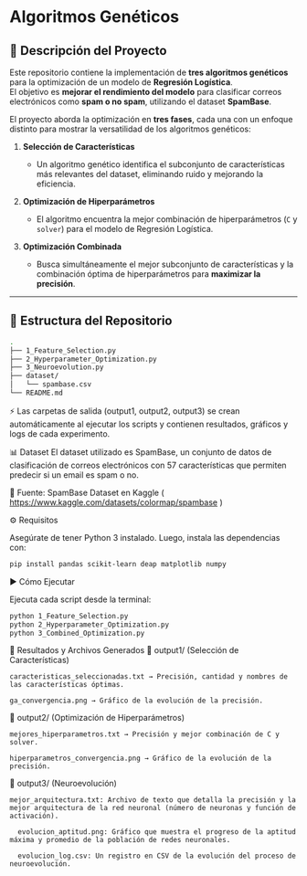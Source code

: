 # Algoritmos Genéticos

## 📌 Descripción del Proyecto  
Este repositorio contiene la implementación de **tres algoritmos genéticos** para la optimización de un modelo de **Regresión Logística**.  
El objetivo es **mejorar el rendimiento del modelo** para clasificar correos electrónicos como **spam o no spam**, utilizando el dataset **SpamBase**.  

El proyecto aborda la optimización en **tres fases**, cada una con un enfoque distinto para mostrar la versatilidad de los algoritmos genéticos:  

1. **Selección de Características**  
   - Un algoritmo genético identifica el subconjunto de características más relevantes del dataset, eliminando ruido y mejorando la eficiencia.  

2. **Optimización de Hiperparámetros**  
   - El algoritmo encuentra la mejor combinación de hiperparámetros (`C` y `solver`) para el modelo de Regresión Logística.  

3. **Optimización Combinada**  
   - Busca simultáneamente el mejor subconjunto de características y la combinación óptima de hiperparámetros para **maximizar la precisión**.  

---

## 📂 Estructura del Repositorio  
```bash
.
├── 1_Feature_Selection.py
├── 2_Hyperparameter_Optimization.py
├── 3_Neuroevolution.py
├── dataset/
│   └── spambase.csv
└── README.md
```
⚡ Las carpetas de salida (output1, output2, output3) se crean automáticamente al ejecutar los scripts y contienen resultados, gráficos y logs de cada experimento.

📊 Dataset
El dataset utilizado es SpamBase, un conjunto de datos de clasificación de correos electrónicos con 57 características que permiten predecir si un email es spam o no.

📎 Fuente: SpamBase Dataset en Kaggle ( https://www.kaggle.com/datasets/colormap/spambase )

⚙️ Requisitos

Asegúrate de tener Python 3 instalado. Luego, instala las dependencias con:
```bash
pip install pandas scikit-learn deap matplotlib numpy
```
▶️ Cómo Ejecutar

Ejecuta cada script desde la terminal:
```bash
python 1_Feature_Selection.py
python 2_Hyperparameter_Optimization.py
python 3_Combined_Optimization.py
```
📑 Resultados y Archivos Generados
  📁 output1/ (Selección de Características)

    caracteristicas_seleccionadas.txt → Precisión, cantidad y nombres de las características óptimas.

    ga_convergencia.png → Gráfico de la evolución de la precisión.

  📁 output2/ (Optimización de Hiperparámetros)

    mejores_hiperparametros.txt → Precisión y mejor combinación de C y solver.

    hiperparametros_convergencia.png → Gráfico de la evolución de la precisión.

  📁 output3/ (Neuroevolución)

    mejor_arquitectura.txt: Archivo de texto que detalla la precisión y la mejor arquitectura de la red neuronal (número de neuronas y función de activación).

      evolucion_aptitud.png: Gráfico que muestra el progreso de la aptitud máxima y promedio de la población de redes neuronales.

      evolucion_log.csv: Un registro en CSV de la evolución del proceso de neuroevolución.
